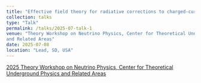 ```yaml
---
title: "Effective field theory for radiative corrections to charged-current processes: neutron decay and Vud"
collection: talks
type: "Talk"
permalink: /talks/2025-07-talk-1
venue: "Theory Workshop on Neutrino Physics, Center for Theoretical Underground Physics
and Related Areas"
date: 2025-07-08
location: "Lead, SD, USA"
---
```


[2025 Theory Workshop on Neutrino Physics, Center for Theoretical Underground Physics
and Related Areas](https://indico.sanfordlab.org/event/95/)
